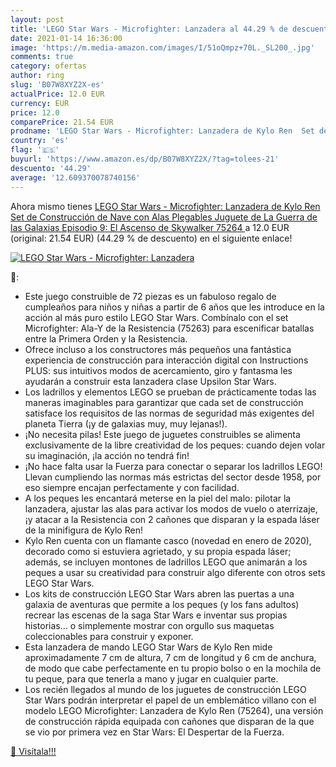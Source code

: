 ```yaml
---
layout: post
title: 'LEGO Star Wars - Microfighter: Lanzadera al 44.29 % de descuento'
date: 2021-01-14 16:36:00
image: 'https://m.media-amazon.com/images/I/51oQmpz+70L._SL200_.jpg'
comments: true
category: ofertas
author: ring
slug: 'B07W8XYZ2X-es'
actualPrice: 12.0 EUR
currency: EUR
price: 12.0
comparePrice: 21.54 EUR
prodname: 'LEGO Star Wars - Microfighter: Lanzadera de Kylo Ren  Set de Construcción de Nave con Alas Plegables  Juguete de La Guerra de las Galaxias Episodio 9: El Ascenso de Skywalker  75264 '
country: 'es'
flag: '🇪🇸'
buyurl: 'https://www.amazon.es/dp/B07W8XYZ2X/?tag=tolees-21'
descuento: '44.29'
average: '12.609370078740156'
---
```


Ahora mismo tienes [LEGO Star Wars - Microfighter: Lanzadera de Kylo Ren  Set de Construcción de Nave con Alas Plegables  Juguete de La Guerra de las Galaxias Episodio 9: El Ascenso de Skywalker  75264 ](https://www.amazon.es/dp/B07W8XYZ2X/?tag=tolees-21) a 12.0 EUR (original: 21.54 EUR) (44.29 %  de descuento) en el siguiente enlace!

[![LEGO Star Wars - Microfighter: Lanzadera](https://m.media-amazon.com/images/I/51oQmpz+70L._SL200_.jpg)](https://www.amazon.es/dp/B07W8XYZ2X/?tag=tolees-21)

🔎:

- Este juego construible de 72 piezas es un fabuloso regalo de cumpleaños para niños y niñas a partir de 6 años que les introduce en la acción al más puro estilo LEGO Star Wars. Combínalo con el set Microfighter: Ala-Y de la Resistencia (75263) para escenificar batallas entre la Primera Orden y la Resistencia.
- Ofrece incluso a los constructores más pequeños una fantástica experiencia de construcción para interacción digital con Instructions PLUS: sus intuitivos modos de acercamiento, giro y fantasma les ayudarán a construir esta lanzadera clase Upsilon Star Wars.
- Los ladrillos y elementos LEGO se prueban de prácticamente todas las maneras imaginables para garantizar que cada set de construcción satisface los requisitos de las normas de seguridad más exigentes del planeta Tierra (¡y de galaxias muy, muy lejanas!).
- ¡No necesita pilas! Este juego de juguetes construibles se alimenta exclusivamente de la libre creatividad de los peques: cuando dejen volar su imaginación, ¡la acción no tendrá fin!
- ¡No hace falta usar la Fuerza para conectar o separar los ladrillos LEGO! Llevan cumpliendo las normas más estrictas del sector desde 1958, por eso siempre encajan perfectamente y con facilidad.
- A los peques les encantará meterse en la piel del malo: pilotar la lanzadera, ajustar las alas para activar los modos de vuelo o aterrizaje, ¡y atacar a la Resistencia con 2 cañones que disparan y la espada láser de la minifigura de Kylo Ren!
- Kylo Ren cuenta con un flamante casco (novedad en enero de 2020), decorado como si estuviera agrietado, y su propia espada láser; además, se incluyen montones de ladrillos LEGO que animarán a los peques a usar su creatividad para construir algo diferente con otros sets LEGO Star Wars.
- Los kits de construcción LEGO Star Wars abren las puertas a una galaxia de aventuras que permite a los peques (y los fans adultos) recrear las escenas de la saga Star Wars e inventar sus propias historias… o simplemente mostrar con orgullo sus maquetas coleccionables para construir y exponer.
- Esta lanzadera de mando LEGO Star Wars de Kylo Ren mide aproximadamente 7 cm de altura, 7 cm de longitud y 6 cm de anchura, de modo que cabe perfectamente en tu propio bolso o en la mochila de tu peque, para que tenerla a mano y jugar en cualquier parte.
- Los recién llegados al mundo de los juguetes de construcción LEGO Star Wars podrán interpretar el papel de un emblemático villano con el modelo LEGO Microfighter: Lanzadera de Kylo Ren (75264), una versión de construcción rápida equipada con cañones que disparan de la que se vio por primera vez en Star Wars: El Despertar de la Fuerza.

[🛒 Visítala!!!](https://www.amazon.es/dp/B07W8XYZ2X/?tag=tolees-21)
